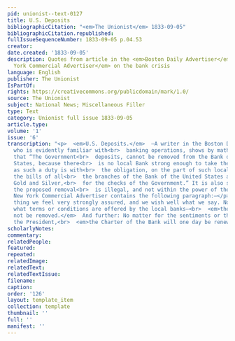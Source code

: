 ```yaml
---
pid: unionist--text-0127
title: U.S. Deposits
bibliographicCitation: "<em>The Unionist</em> 1833-09-05"
bibliographicCitation.republished: 
fullIssueSequenceNumber: 1833-09-05 p.04.53
creator: 
date.created: '1833-09-05'
description: Quotes from article in the <em>Boston Daily Advertiser</em> and the <em>New
  York Commercial Advertiser</em> on the bank crisis
language: English
publisher: The Unionist
IsPartOf: 
rights: https://creativecommons.org/publicdomain/mark/1.0/
source: The Unionist
subject: National News; Miscellaneous Filler
type: Text
category: Unionist full issue 1833-09-05
article.type: 
volume: '1'
issue: '6'
transcription: "<p>  <em>U.S. Deposits.</em>  —A writer in the Boston Daily Advertiser,
  who is evidently familiar with<br>  banking operations, shows by mathematical demonstration,
  that “The Government<br>  deposits, cannot be removed from the Bank of the United
  States, because there<br>  is no local Bank strong enough to take them, burthened
  as such a duty is with<br>  the obligation, on the part of such local Bank, to receive
  the bills of all<br>  the branches of the Bank of the United States and to pay out
  Gold and Silver,<br>  for the checks of the Government.” It is also stated that
  the proposed removal<br>  is illegal, and not within the power of the Executive.<br></p><p>The
  New York Commercial Advertiser contains the following paragraph:—</p><p>  “Of one
  thing we feel very strongly assured, and we wish well what we say. No<br>  matter
  what terms or conditions are offered by the local banks—<br>  <em>the deposits will
  not be removed.</em>  And further: No matter for the sentiments or the vetoes of
  the President,<br>  <em>the Charter of the Bank will one day be renewed.”</em></p><p></p>"
scholarlyNotes: 
commentary: 
relatedPeople: 
featured: 
repeated: 
relatedImage: 
relatedText: 
relatedTextIssue: 
filename: 
caption: 
order: '126'
layout: template_item
collection: template
thumbnail: ''
full: ''
manifest: ''
---
```

